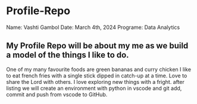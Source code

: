 # Profile-Repo
 Name: Vashti Gambol
Date: March 4th, 2024
Programe: Data Analytics
##  My Profile Repo will be about my me as we build a model of the things I like to do.
One of my many favourite foods are green bananas and curry chicken
I like to eat french fries with a single stick dipped in catch-up at a time.
Love to share the Lord with others.
I love exploring new things with a fright.
after listing we will create an environment with python in vscode and 
git add, commit and push from vscode to GitHub.



